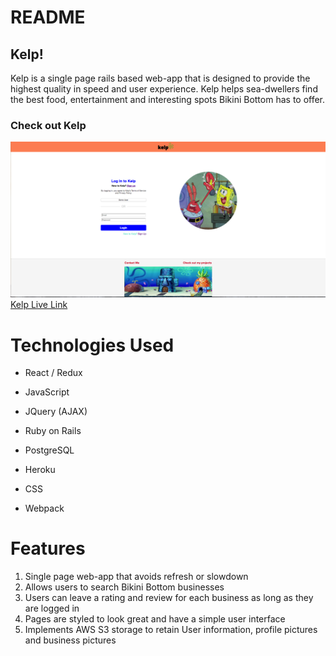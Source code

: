 # README

## Kelp! 
Kelp is a single page rails based web-app that is designed to provide the highest quality in speed and user experience. Kelp helps sea-dwellers find the best food, entertainment and interesting spots Bikini Bottom has to offer.

### Check out Kelp
![Kelp Pic](app/assets/images/kelppic.png?raw=true "kelp home pg")
[Kelp Live Link](https://kelp-aa.herokuapp.com/)


# Technologies Used

* React / Redux

* JavaScript

* JQuery (AJAX)

* Ruby on Rails

* PostgreSQL

* Heroku

* CSS

* Webpack

# Features

1. Single page web-app that avoids refresh or slowdown
2. Allows users to search Bikini Bottom businesses
3. Users can leave a rating and review for each business as long as they are logged in
4. Pages are styled to look great and have a simple user interface
5. Implements AWS S3 storage to retain User information, profile pictures and business pictures